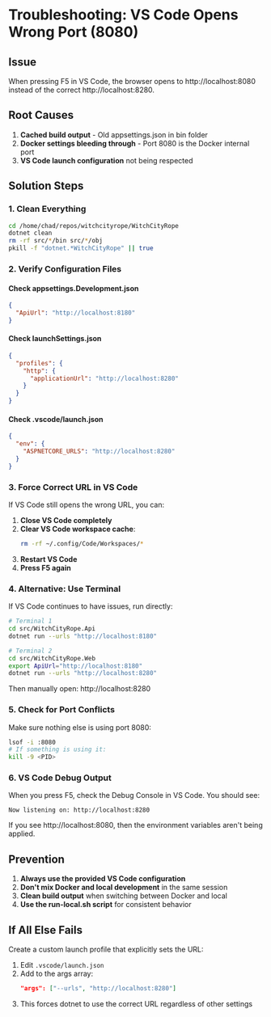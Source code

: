 # Troubleshooting: VS Code Opens Wrong Port (8080)

## Issue
When pressing F5 in VS Code, the browser opens to http://localhost:8080 instead of the correct http://localhost:8280.

## Root Causes
1. **Cached build output** - Old appsettings.json in bin folder
2. **Docker settings bleeding through** - Port 8080 is the Docker internal port
3. **VS Code launch configuration** not being respected

## Solution Steps

### 1. Clean Everything
```bash
cd /home/chad/repos/witchcityrope/WitchCityRope
dotnet clean
rm -rf src/*/bin src/*/obj
pkill -f "dotnet.*WitchCityRope" || true
```

### 2. Verify Configuration Files

#### Check appsettings.Development.json
```json
{
  "ApiUrl": "http://localhost:8180"
}
```

#### Check launchSettings.json
```json
{
  "profiles": {
    "http": {
      "applicationUrl": "http://localhost:8280"
    }
  }
}
```

#### Check .vscode/launch.json
```json
{
  "env": {
    "ASPNETCORE_URLS": "http://localhost:8280"
  }
}
```

### 3. Force Correct URL in VS Code

If VS Code still opens the wrong URL, you can:

1. **Close VS Code completely**
2. **Clear VS Code workspace cache**:
   ```bash
   rm -rf ~/.config/Code/Workspaces/*
   ```
3. **Restart VS Code**
4. **Press F5 again**

### 4. Alternative: Use Terminal

If VS Code continues to have issues, run directly:
```bash
# Terminal 1
cd src/WitchCityRope.Api
dotnet run --urls "http://localhost:8180"

# Terminal 2
cd src/WitchCityRope.Web
export ApiUrl="http://localhost:8180"
dotnet run --urls "http://localhost:8280"
```

Then manually open: http://localhost:8280

### 5. Check for Port Conflicts

Make sure nothing else is using port 8080:
```bash
lsof -i :8080
# If something is using it:
kill -9 <PID>
```

### 6. VS Code Debug Output

When you press F5, check the Debug Console in VS Code. You should see:
```
Now listening on: http://localhost:8280
```

If you see http://localhost:8080, then the environment variables aren't being applied.

## Prevention

1. **Always use the provided VS Code configuration**
2. **Don't mix Docker and local development** in the same session
3. **Clean build output** when switching between Docker and local
4. **Use the run-local.sh script** for consistent behavior

## If All Else Fails

Create a custom launch profile that explicitly sets the URL:

1. Edit `.vscode/launch.json`
2. Add to the args array:
   ```json
   "args": ["--urls", "http://localhost:8280"]
   ```
3. This forces dotnet to use the correct URL regardless of other settings